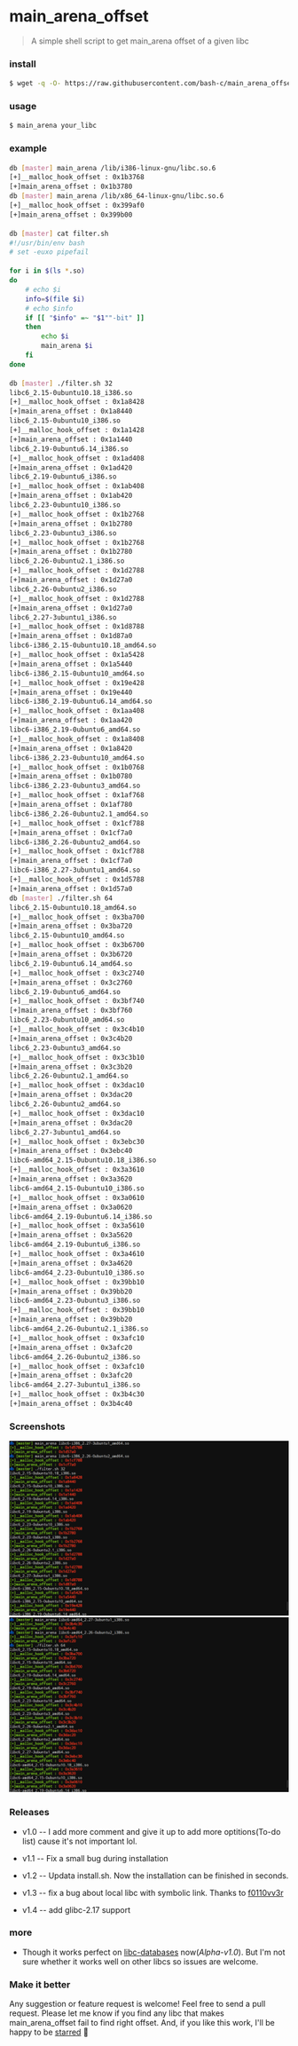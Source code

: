 # main_arena_offset

> A simple shell script to get main\_arena offset of a given libc

<h3  id="1">install</h3>

```bash
$ wget -q -O- https://raw.githubusercontent.com/bash-c/main_arena_offset/master/install.sh | sh
```

### usage
```bash
$ main_arena your_libc
```

### example
```bash
db [master] main_arena /lib/i386-linux-gnu/libc.so.6
[+]__malloc_hook_offset : 0x1b3768
[+]main_arena_offset : 0x1b3780
db [master] main_arena /lib/x86_64-linux-gnu/libc.so.6
[+]__malloc_hook_offset : 0x399af0
[+]main_arena_offset : 0x399b00

db [master] cat filter.sh
#!/usr/bin/env bash
# set -euxo pipefail

for i in $(ls *.so)
do
	# echo $i
	info=$(file $i)
	# echo $info
	if [[ "$info" =~ "$1""-bit" ]]
	then
		echo $i
		main_arena $i
	fi
done

db [master] ./filter.sh 32
libc6_2.15-0ubuntu10.18_i386.so
[+]__malloc_hook_offset : 0x1a8428
[+]main_arena_offset : 0x1a8440
libc6_2.15-0ubuntu10_i386.so
[+]__malloc_hook_offset : 0x1a1428
[+]main_arena_offset : 0x1a1440
libc6_2.19-0ubuntu6.14_i386.so
[+]__malloc_hook_offset : 0x1ad408
[+]main_arena_offset : 0x1ad420
libc6_2.19-0ubuntu6_i386.so
[+]__malloc_hook_offset : 0x1ab408
[+]main_arena_offset : 0x1ab420
libc6_2.23-0ubuntu10_i386.so
[+]__malloc_hook_offset : 0x1b2768
[+]main_arena_offset : 0x1b2780
libc6_2.23-0ubuntu3_i386.so
[+]__malloc_hook_offset : 0x1b2768
[+]main_arena_offset : 0x1b2780
libc6_2.26-0ubuntu2.1_i386.so
[+]__malloc_hook_offset : 0x1d2788
[+]main_arena_offset : 0x1d27a0
libc6_2.26-0ubuntu2_i386.so
[+]__malloc_hook_offset : 0x1d2788
[+]main_arena_offset : 0x1d27a0
libc6_2.27-3ubuntu1_i386.so
[+]__malloc_hook_offset : 0x1d8788
[+]main_arena_offset : 0x1d87a0
libc6-i386_2.15-0ubuntu10.18_amd64.so
[+]__malloc_hook_offset : 0x1a5428
[+]main_arena_offset : 0x1a5440
libc6-i386_2.15-0ubuntu10_amd64.so
[+]__malloc_hook_offset : 0x19e428
[+]main_arena_offset : 0x19e440
libc6-i386_2.19-0ubuntu6.14_amd64.so
[+]__malloc_hook_offset : 0x1aa408
[+]main_arena_offset : 0x1aa420
libc6-i386_2.19-0ubuntu6_amd64.so
[+]__malloc_hook_offset : 0x1a8408
[+]main_arena_offset : 0x1a8420
libc6-i386_2.23-0ubuntu10_amd64.so
[+]__malloc_hook_offset : 0x1b0768
[+]main_arena_offset : 0x1b0780
libc6-i386_2.23-0ubuntu3_amd64.so
[+]__malloc_hook_offset : 0x1af768
[+]main_arena_offset : 0x1af780
libc6-i386_2.26-0ubuntu2.1_amd64.so
[+]__malloc_hook_offset : 0x1cf788
[+]main_arena_offset : 0x1cf7a0
libc6-i386_2.26-0ubuntu2_amd64.so
[+]__malloc_hook_offset : 0x1cf788
[+]main_arena_offset : 0x1cf7a0
libc6-i386_2.27-3ubuntu1_amd64.so
[+]__malloc_hook_offset : 0x1d5788
[+]main_arena_offset : 0x1d57a0
db [master] ./filter.sh 64
libc6_2.15-0ubuntu10.18_amd64.so
[+]__malloc_hook_offset : 0x3ba700
[+]main_arena_offset : 0x3ba720
libc6_2.15-0ubuntu10_amd64.so
[+]__malloc_hook_offset : 0x3b6700
[+]main_arena_offset : 0x3b6720
libc6_2.19-0ubuntu6.14_amd64.so
[+]__malloc_hook_offset : 0x3c2740
[+]main_arena_offset : 0x3c2760
libc6_2.19-0ubuntu6_amd64.so
[+]__malloc_hook_offset : 0x3bf740
[+]main_arena_offset : 0x3bf760
libc6_2.23-0ubuntu10_amd64.so
[+]__malloc_hook_offset : 0x3c4b10
[+]main_arena_offset : 0x3c4b20
libc6_2.23-0ubuntu3_amd64.so
[+]__malloc_hook_offset : 0x3c3b10
[+]main_arena_offset : 0x3c3b20
libc6_2.26-0ubuntu2.1_amd64.so
[+]__malloc_hook_offset : 0x3dac10
[+]main_arena_offset : 0x3dac20
libc6_2.26-0ubuntu2_amd64.so
[+]__malloc_hook_offset : 0x3dac10
[+]main_arena_offset : 0x3dac20
libc6_2.27-3ubuntu1_amd64.so
[+]__malloc_hook_offset : 0x3ebc30
[+]main_arena_offset : 0x3ebc40
libc6-amd64_2.15-0ubuntu10.18_i386.so
[+]__malloc_hook_offset : 0x3a3610
[+]main_arena_offset : 0x3a3620
libc6-amd64_2.15-0ubuntu10_i386.so
[+]__malloc_hook_offset : 0x3a0610
[+]main_arena_offset : 0x3a0620
libc6-amd64_2.19-0ubuntu6.14_i386.so
[+]__malloc_hook_offset : 0x3a5610
[+]main_arena_offset : 0x3a5620
libc6-amd64_2.19-0ubuntu6_i386.so
[+]__malloc_hook_offset : 0x3a4610
[+]main_arena_offset : 0x3a4620
libc6-amd64_2.23-0ubuntu10_i386.so
[+]__malloc_hook_offset : 0x39bb10
[+]main_arena_offset : 0x39bb20
libc6-amd64_2.23-0ubuntu3_i386.so
[+]__malloc_hook_offset : 0x39bb10
[+]main_arena_offset : 0x39bb20
libc6-amd64_2.26-0ubuntu2.1_i386.so
[+]__malloc_hook_offset : 0x3afc10
[+]main_arena_offset : 0x3afc20
libc6-amd64_2.26-0ubuntu2_i386.so
[+]__malloc_hook_offset : 0x3afc10
[+]main_arena_offset : 0x3afc20
libc6-amd64_2.27-3ubuntu1_i386.so
[+]__malloc_hook_offset : 0x3b4c30
[+]main_arena_offset : 0x3b4c40
```

### Screenshots

![screenshot_x32](screenshot1.png)
![screenshot_x64](screenshot2.png)

### Releases

- v1.0 -- I add more comment and give it up to add more optitions(To-do list) cause it's not important lol.

- v1.1 -- Fix a small bug during installation

- v1.2 -- Updata install.sh. Now the installation can be finished in seconds.

- v1.3 -- fix a bug about local libc with symbolic link. Thanks to [f0110vv3r](https://github.com/f0110vv3r)

- v1.4 -- add glibc-2.17 support

### more
- Though it works perfect on [libc-databases](https://github.com/niklasb/libc-database) now(*Alpha-v1.0*). But I'm not sure whether it works well on other libcs so issues are welcome.


### Make it better
Any suggestion or feature request is welcome! Feel free to send a pull request.
Please let me know if you find any libc that makes main\_arena\_offset fail to find right offset. And, if you like this work, I'll be happy to be [starred](https://github.com/bash-c/main_arena_offset/stargazers) :grimacing:
